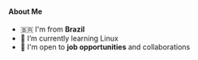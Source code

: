 #### About Me
- 🇧🇷 I'm from **Brazil**
- 🐧 I’m currently learning Linux
- 💼 I'm open to **job opportunities** and collaborations
